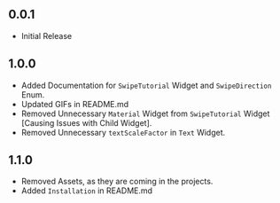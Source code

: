 ## 0.0.1

* Initial Release

## 1.0.0

* Added Documentation for `SwipeTutorial` Widget and `SwipeDirection` Enum.
* Updated GIFs in README.md
* Removed Unnecessary `Material` Widget from `SwipeTutorial` Widget [Causing Issues with Child Widget].
* Removed Unnecessary `textScaleFactor` in `Text` Widget.

## 1.1.0

* Removed Assets, as they are coming in the projects.
* Added `Installation` in README.md
